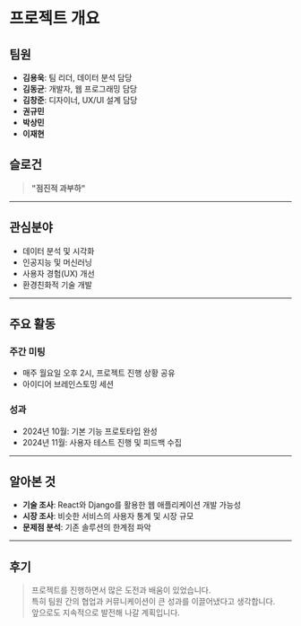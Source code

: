 # 프로젝트 개요

## 팀원
- **김용욱**: 팀 리더, 데이터 분석 담당
- **김동균**: 개발자, 웹 프로그래밍 담당
- **김창준**: 디자이너, UX/UI 설계 담당
- **권규민**
- **박상민**
- **이재현**



## 슬로건
> **"점진적 과부하"**

---

## 관심분야
- 데이터 분석 및 시각화
- 인공지능 및 머신러닝
- 사용자 경험(UX) 개선
- 환경친화적 기술 개발

---

## 주요 활동
### 주간 미팅
- 매주 월요일 오후 2시, 프로젝트 진행 상황 공유
- 아이디어 브레인스토밍 세션

### 성과
- 2024년 10월: 기본 기능 프로토타입 완성
- 2024년 11월: 사용자 테스트 진행 및 피드백 수집

---

## 알아본 것
- **기술 조사**: React와 Django를 활용한 웹 애플리케이션 개발 가능성
- **시장 조사**: 비슷한 서비스의 사용자 통계 및 시장 규모
- **문제점 분석**: 기존 솔루션의 한계점 파악

---

## 후기
> 프로젝트를 진행하면서 많은 도전과 배움이 있었습니다.  
> 특히 팀원 간의 협업과 커뮤니케이션이 큰 성과를 이끌어냈다고 생각합니다.  
> 앞으로도 지속적으로 발전해 나갈 계획입니다.
